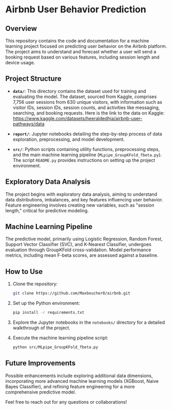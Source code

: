 
# Airbnb User Behavior Prediction

## Overview

This repository contains the code and documentation for a machine learning project focused on predicting user behavior on the Airbnb platform. The project aims to understand and forecast whether a user will send a booking request based on various features, including session length and device usage.

## Project Structure

- **`data/`**: This directory contains the dataset used for training and evaluating the model. The dataset, sourced from Kaggle, comprises 7,756 user sessions from 630 unique visitors, with information such as visitor IDs, session IDs, session counts, and activities like messaging, searching, and booking requests. Here is the link to the data on Kaggle: https://www.kaggle.com/datasets/heeraldedhia/airbnb-user-pathways/data

- **`report/`**: Jupyter notebooks detailing the step-by-step process of data exploration, preprocessing, and model development. 

- **`src/`**: Python scripts containing utility functions, preprocessing steps, and the main machine learning pipeline (`MLpipe_GroupKFold_fbeta.py`). The script `README.py` provides instructions on setting up the project environment.

## Exploratory Data Analysis

The project begins with exploratory data analysis, aiming to understand data distributions, imbalances, and key features influencing user behavior. Feature engineering involves creating new variables, such as "session length," critical for predictive modeling.

## Machine Learning Pipeline

The predictive model, primarily using Logistic Regression, Random Forest, Support Vector Classifier (SVC), and K-Nearest Classifier, undergoes evaluation through GroupKFold cross-validation. Model performance metrics, including mean F-beta scores, are assessed against a baseline.

## How to Use

1. Clone the repository:

   ```bash
   git clone https://github.com/Maxboucher0/airbnb.git
   ```

2. Set up the Python environment:

   ```bash
   pip install -r requirements.txt
   ```

3. Explore the Jupyter notebooks in the `notebooks/` directory for a detailed walkthrough of the project.

4. Execute the machine learning pipeline script:

   ```bash
   python src/MLpipe_GroupKFold_fbeta.py
   ```

## Future Improvements

Possible enhancements include exploring additional data dimensions, incorporating more advanced machine learning models (XGBoost, Naive Bayes Classifier), and refining feature engineering for a more comprehensive predictive model.

Feel free to reach out for any questions or collaborations!

